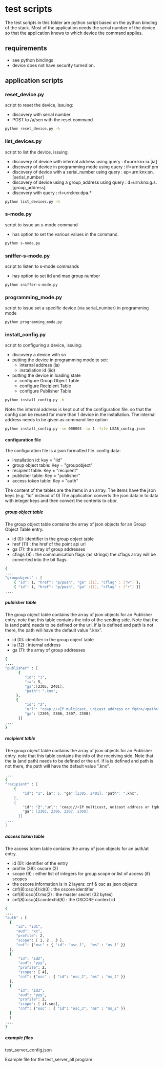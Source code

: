 # test scripts

The test scripts in this folder are python script based on the python binding of the stack.
Most of the application needs the serial number of the device so that the application knows to which device the command applies.

## requirements

- see python bindings
- device does not have security turned on.

## application scripts

### reset_device.py

script to reset the device, issuing:

- discovery with serial number
- POST to /a/sen with the reset command

```bash
python reset_device.py -h
```

### list_devices.py

script to list the device, issuing:

- discovery of device with internal address using query : if=urn:knx:ia.[ia]
- discovery of device in programming mode using query : if=urn:knx:if.pm
- discovery of device with a serial_number using query : ep=urn:knx:sn.[serial_number]
- discovery of device using a group_address using query : d=urn:knx:g.s.[group_address]
- discovery with query : rt=urn:knx:dpa.*

```bash
python list_devices.py -h
```

### s-mode.py

script to issue an s-mode command

- has option to set the various values in the command.

```bash
python s-mode.py 
```

### sniffer-s-mode.py

script to listen to s-mode commands

- has option to set iid and max group number

```bash
python sniffer-s-mode.py 
```

### programming_mode.py

script to issue set a specific device (via serial_number) in programming mode

```bash
python programming_mode.py 
```

### install_config.py

script to configuring a device, issuing:

- discovery a device with sn
- putting the device in programming mode to set:
  - internal address (ia)
  - installation id (iid)
- putting the device in loading state
  - configure Group Object Table
  - configure Recipient Table
  - configure Publisher Table

```bash
python install_config.py -h
```

Note: the internal address is kept out of the configuration file.
so that the config can be reused for more than 1 device in the installation.
The internal address needs to be given as command line option

```bash
python install_config.py -sn 000003 -ia 1 -file LSAB_config.json
```

#### configuration file

The configuration file is a json formatted file.
config data:

- installation id: key = "iid"
- group object table: Key = "groupobject"
- recipient table: Key = "recipient"
- publisher table: Key = "publisher"
- access token table: Key = "auth"

The content of the tables are the items in an array.
The items have the json keys (e.g. "id" instead of 0)
The application converts the json data in to data with integer keys and then convert the contents to cbor.

##### group object table

The group object table contains the array of json objects for an Group Object Table entry.

- id (0): identifier in the group object table
- href (11) : the href of the point api url
- ga (7): the array of group addresses
- cflags (8) : the communication flags (as strings)
  the cflags array will be converted into the bit flags.

```bash
{
....
"groupobject" : [ 
    { "id": 1, "href": "p/push", "ga" :[1], "cflag" : ["w"] },
    { "id": 1, "href": "p/push", "ga" :[1], "cflag" : ["r"] }] 
....
```

##### publisher table

The group object table contains the array of json objects for an Publisher entry.
note that this table contains the info of the sending side.
Note that the ia (and path) needs to be defined or the url.
if ia is defined and path is not there, the path will have the default value ".knx".

- id (0): identifier in the group object table
- ia (12) : internal address
- ga (7): the array of group addresses

```bash
{
....
"publisher" : [ 
      {
         "id": "1",
         "ia": 5,
         "ga":[2305, 2401],
         "path": ".knx",
     },
     {
         "id": "2",
         "url": "coap://<IP multicast, unicast address or fqdn>/<path>",
         "ga": [2305, 2306, 2307, 2308]
      }] 
....
}
```

##### recipient table

The group object table contains the array of json objects for an Publisher entry.
note that this table contains the info of the receiving side.
Note that the ia (and path) needs to be defined or the url.
if ia is defined and path is not there, the path will have the default value ".knx".

```bash
....
{
"recipient" : [ 
    {
        "id": "1", ia": 5, "ga":[2305, 2401], "path": ".knx",
    },
    {
        "id": "2","url": "coap://<IP multicast, unicast address or fqdn>/<path>", 
        "ga": [2305, 2306, 2307, 2308]
      }] 
....
}
```

##### access token table

The access token table contains the array of json objects for an auth/at entry.

- id (0): identifier of the entry
- profile (38): oscore (2) 
- scope (9) : either list of integers for group scope or list of access (if) scopes
- the oscore information is in 2 layers: cnf & osc as json objects
- cnf(8):osc(4):id(0) : the oscore identifier
- cnf(8):osc(4):ms(2) : the master secret (32 bytes)
- cnf(8):osc(4):contextId(6) : the OSCORE context id

```bash
{
....
"auth" : [ 
  {
     "id": "id1", 
     "aud": "xx", 
     "profile": 2, 
     "scope": [ 1, 2 , 3 ], 
     "cnf": {"osc" : { "id": "osc_1",  "ms" : "ms_1" }}
  },
  {
      "id": "id2", 
      "aud": "yyy", 
      "profile": 2,
      "scope": [ 4], 
      "cnf": {"osc" : { "id": "osc_2", "ms" : "ms_2" }}
  },
  {
      "id": "id3", 
      "aud": "yyy", 
      "profile": 2,
      "scope": [ if.sec], 
      "cnf": {"osc" : { "id": "osc_3", "ms" : "ms_2" }}
  }
  ] 
....
}
```

##### example files

test_server_config.json

Example file for the test_server_all program
